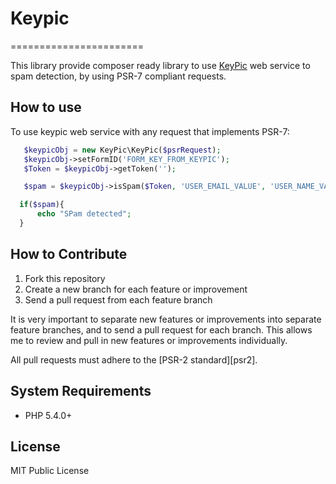 # Keypic
=======================

This library provide composer ready library to use [KeyPic][keypic_site] web service to spam detection, by using PSR-7 compliant requests.


## How to use
To use keypic web service with any request that implements PSR-7:

```php
   $keypicObj = new KeyPic\KeyPic($psrRequest);
   $keypicObj->setFormID('FORM_KEY_FROM_KEYPIC');
   $Token = $keypicObj->getToken('');

   $spam = $keypicObj->isSpam($Token, 'USER_EMAIL_VALUE', 'USER_NAME_VALUE');

  if($spam){
      echo "SPam detected";
  }
```

## How to Contribute

1. Fork this repository
2. Create a new branch for each feature or improvement
3. Send a pull request from each feature branch

It is very important to separate new features or improvements into separate feature branches,
and to send a pull request for each branch. This allows me to review and pull in new features
or improvements individually.

All pull requests must adhere to the [PSR-2 standard][psr2].

## System Requirements

* PHP 5.4.0+


## License

MIT Public License


[keypic_site]: http://keypic.com